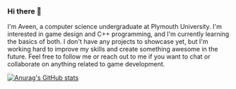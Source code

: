 ### Hi there 👋

I'm Aveen, a computer science undergraduate at Plymouth University. I'm interested in game design and C++ programming, and I'm currently learning the basics of both. I don't have any projects to showcase yet, but I'm working hard to improve my skills and create something awesome in the future. Feel free to follow me or reach out to me if you want to chat or collaborate on anything related to game development.

[![Anurag's GitHub stats](https://github-readme-stats.vercel.app/api?username=AveenFernando)](https://github.com/anuraghazra/github-readme-stats)
<!--
**AveenFernando/AveenFernando** is a ✨ _special_ ✨ repository because its `README.md` (this file) appears on your GitHub profile.

Here are some ideas to get you started:

- 🔭 I’m currently working on ...
- 🌱 I’m currently learning ...
- 👯 I’m looking to collaborate on ...
- 🤔 I’m looking for help with ...
- 💬 Ask me about ...
- 📫 How to reach me: ...
- 😄 Pronouns: ...
- ⚡ Fun fact: ...
-->

